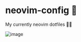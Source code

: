 # neovim-config 🌌
My currently neovim dotfiles 👨‍💻

![image](https://user-images.githubusercontent.com/78836469/142301465-6334bafc-d32f-4beb-b6ff-285c436d24e6.png)

